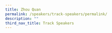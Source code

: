 ```yaml
---
title: Zhou Quan
permalink: /speakers/track-speakers/permalink/
description: ""
third_nav_title: Track Speakers
---
```

